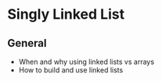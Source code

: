 # Singly Linked List

## General
- When and why using linked lists vs arrays
- How to build and use linked lists
